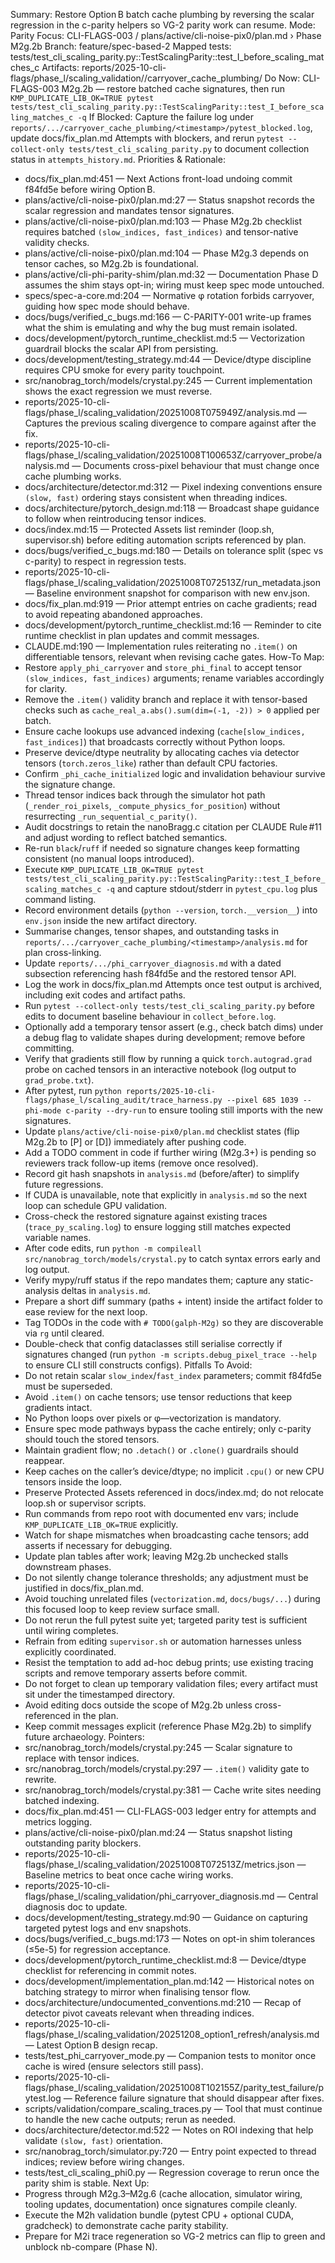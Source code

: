 Summary: Restore Option B batch cache plumbing by reversing the scalar regression in the c-parity helpers so VG-2 parity work can resume.
Mode: Parity
Focus: CLI-FLAGS-003 / plans/active/cli-noise-pix0/plan.md › Phase M2g.2b
Branch: feature/spec-based-2
Mapped tests: tests/test_cli_scaling_parity.py::TestScalingParity::test_I_before_scaling_matches_c
Artifacts: reports/2025-10-cli-flags/phase_l/scaling_validation/<timestamp>/carryover_cache_plumbing/
Do Now: CLI-FLAGS-003 M2g.2b — restore batched cache signatures, then run `KMP_DUPLICATE_LIB_OK=TRUE pytest tests/test_cli_scaling_parity.py::TestScalingParity::test_I_before_scaling_matches_c -q`
If Blocked: Capture the failure log under `reports/.../carryover_cache_plumbing/<timestamp>/pytest_blocked.log`, update docs/fix_plan.md Attempts with blockers, and rerun `pytest --collect-only tests/test_cli_scaling_parity.py` to document collection status in `attempts_history.md`.
Priorities & Rationale:
- docs/fix_plan.md:451 — Next Actions front-load undoing commit f84fd5e before wiring Option B.
- plans/active/cli-noise-pix0/plan.md:27 — Status snapshot records the scalar regression and mandates tensor signatures.
- plans/active/cli-noise-pix0/plan.md:103 — Phase M2g.2b checklist requires batched `(slow_indices, fast_indices)` and tensor-native validity checks.
- plans/active/cli-noise-pix0/plan.md:104 — Phase M2g.3 depends on tensor caches, so M2g.2b is foundational.
- plans/active/cli-phi-parity-shim/plan.md:32 — Documentation Phase D assumes the shim stays opt-in; wiring must keep spec mode untouched.
- specs/spec-a-core.md:204 — Normative φ rotation forbids carryover, guiding how spec mode should behave.
- docs/bugs/verified_c_bugs.md:166 — C-PARITY-001 write-up frames what the shim is emulating and why the bug must remain isolated.
- docs/development/pytorch_runtime_checklist.md:5 — Vectorization guardrail blocks the scalar API from persisting.
- docs/development/testing_strategy.md:44 — Device/dtype discipline requires CPU smoke for every parity touchpoint.
- src/nanobrag_torch/models/crystal.py:245 — Current implementation shows the exact regression we must reverse.
- reports/2025-10-cli-flags/phase_l/scaling_validation/20251008T075949Z/analysis.md — Captures the previous scaling divergence to compare against after the fix.
- reports/2025-10-cli-flags/phase_l/scaling_validation/20251008T100653Z/carryover_probe/analysis.md — Documents cross-pixel behaviour that must change once cache plumbing works.
- docs/architecture/detector.md:312 — Pixel indexing conventions ensure `(slow, fast)` ordering stays consistent when threading indices.
- docs/architecture/pytorch_design.md:118 — Broadcast shape guidance to follow when reintroducing tensor indices.
- docs/index.md:15 — Protected Assets list reminder (loop.sh, supervisor.sh) before editing automation scripts referenced by plan.
- docs/bugs/verified_c_bugs.md:180 — Details on tolerance split (spec vs c-parity) to respect in regression tests.
- reports/2025-10-cli-flags/phase_l/scaling_validation/20251008T072513Z/run_metadata.json — Baseline environment snapshot for comparison with new env.json.
- docs/fix_plan.md:919 — Prior attempt entries on cache gradients; read to avoid repeating abandoned approaches.
- docs/development/pytorch_runtime_checklist.md:16 — Reminder to cite runtime checklist in plan updates and commit messages.
- CLAUDE.md:190 — Implementation rules reiterating no `.item()` on differentiable tensors, relevant when revising cache gates.
How-To Map:
- Restore `apply_phi_carryover` and `store_phi_final` to accept tensor `(slow_indices, fast_indices)` arguments; rename variables accordingly for clarity.
- Remove the `.item()` validity branch and replace it with tensor-based checks such as `cache_real_a.abs().sum(dim=(-1, -2)) > 0` applied per batch.
- Ensure cache lookups use advanced indexing (`cache[slow_indices, fast_indices]`) that broadcasts correctly without Python loops.
- Preserve device/dtype neutrality by allocating caches via detector tensors (`torch.zeros_like`) rather than default CPU factories.
- Confirm `_phi_cache_initialized` logic and invalidation behaviour survive the signature change.
- Thread tensor indices back through the simulator hot path (`_render_roi_pixels`, `_compute_physics_for_position`) without resurrecting `_run_sequential_c_parity()`.
- Audit docstrings to retain the nanoBragg.c citation per CLAUDE Rule #11 and adjust wording to reflect batched semantics.
- Re-run `black`/`ruff` if needed so signature changes keep formatting consistent (no manual loops introduced).
- Execute `KMP_DUPLICATE_LIB_OK=TRUE pytest tests/test_cli_scaling_parity.py::TestScalingParity::test_I_before_scaling_matches_c -q` and capture stdout/stderr in `pytest_cpu.log` plus command listing.
- Record environment details (`python --version`, `torch.__version__`) into `env.json` inside the new artifact directory.
- Summarise changes, tensor shapes, and outstanding tasks in `reports/.../carryover_cache_plumbing/<timestamp>/analysis.md` for plan cross-linking.
- Update `reports/.../phi_carryover_diagnosis.md` with a dated subsection referencing hash f84fd5e and the restored tensor API.
- Log the work in docs/fix_plan.md Attempts once test output is archived, including exit codes and artifact paths.
- Run `pytest --collect-only tests/test_cli_scaling_parity.py` before edits to document baseline behaviour in `collect_before.log`.
- Optionally add a temporary tensor assert (e.g., check batch dims) under a debug flag to validate shapes during development; remove before committing.
- Verify that gradients still flow by running a quick `torch.autograd.grad` probe on cached tensors in an interactive notebook (log output to `grad_probe.txt`).
- After pytest, run `python reports/2025-10-cli-flags/phase_l/scaling_audit/trace_harness.py --pixel 685 1039 --phi-mode c-parity --dry-run` to ensure tooling still imports with the new signatures.
- Update `plans/active/cli-noise-pix0/plan.md` checklist states (flip M2g.2b to [P] or [D]) immediately after pushing code.
- Add a TODO comment in code if further wiring (M2g.3+) is pending so reviewers track follow-up items (remove once resolved).
- Record git hash snapshots in `analysis.md` (before/after) to simplify future regressions.
- If CUDA is unavailable, note that explicitly in `analysis.md` so the next loop can schedule GPU validation.
- Cross-check the restored signature against existing traces (`trace_py_scaling.log`) to ensure logging still matches expected variable names.
- After code edits, run `python -m compileall src/nanobrag_torch/models/crystal.py` to catch syntax errors early and log output.
- Verify mypy/ruff status if the repo mandates them; capture any static-analysis deltas in `analysis.md`.
- Prepare a short diff summary (paths + intent) inside the artifact folder to ease review for the next loop.
- Tag TODOs in the code with `# TODO(galph-M2g)` so they are discoverable via `rg` until cleared.
- Double-check that config dataclasses still serialise correctly if signatures changed (run `python -m scripts.debug_pixel_trace --help` to ensure CLI still constructs configs).
Pitfalls To Avoid:
- Do not retain scalar `slow_index`/`fast_index` parameters; commit f84fd5e must be superseded.
- Avoid `.item()` on cache tensors; use tensor reductions that keep gradients intact.
- No Python loops over pixels or φ—vectorization is mandatory.
- Ensure spec mode pathways bypass the cache entirely; only c-parity should touch the stored tensors.
- Maintain gradient flow; no `.detach()` or `.clone()` guardrails should reappear.
- Keep caches on the caller’s device/dtype; no implicit `.cpu()` or new CPU tensors inside the loop.
- Preserve Protected Assets referenced in docs/index.md; do not relocate loop.sh or supervisor scripts.
- Run commands from repo root with documented env vars; include `KMP_DUPLICATE_LIB_OK=TRUE` explicitly.
- Watch for shape mismatches when broadcasting cache tensors; add asserts if necessary for debugging.
- Update plan tables after work; leaving M2g.2b unchecked stalls downstream phases.
- Do not silently change tolerance thresholds; any adjustment must be justified in docs/fix_plan.md.
- Avoid touching unrelated files (`vectorization.md`, `docs/bugs/...`) during this focused loop to keep review surface small.
- Do not rerun the full pytest suite yet; targeted parity test is sufficient until wiring completes.
- Refrain from editing `supervisor.sh` or automation harnesses unless explicitly coordinated.
- Resist the temptation to add ad-hoc debug prints; use existing tracing scripts and remove temporary asserts before commit.
- Do not forget to clean up temporary validation files; every artifact must sit under the timestamped directory.
- Avoid editing docs outside the scope of M2g.2b unless cross-referenced in the plan.
- Keep commit messages explicit (reference Phase M2g.2b) to simplify future archaeology.
Pointers:
- src/nanobrag_torch/models/crystal.py:245 — Scalar signature to replace with tensor indices.
- src/nanobrag_torch/models/crystal.py:297 — `.item()` validity gate to rewrite.
- src/nanobrag_torch/models/crystal.py:381 — Cache write sites needing batched indexing.
- docs/fix_plan.md:451 — CLI-FLAGS-003 ledger entry for attempts and metrics logging.
- plans/active/cli-noise-pix0/plan.md:24 — Status snapshot listing outstanding parity blockers.
- reports/2025-10-cli-flags/phase_l/scaling_validation/20251008T072513Z/metrics.json — Baseline metrics to beat once cache wiring works.
- reports/2025-10-cli-flags/phase_l/scaling_validation/phi_carryover_diagnosis.md — Central diagnosis doc to update.
- docs/development/testing_strategy.md:90 — Guidance on capturing targeted pytest logs and env snapshots.
- docs/bugs/verified_c_bugs.md:173 — Notes on opt-in shim tolerances (≤5e-5) for regression acceptance.
- docs/development/pytorch_runtime_checklist.md:8 — Device/dtype checklist for referencing in commit notes.
- docs/development/implementation_plan.md:142 — Historical notes on batching strategy to mirror when finalising tensor flow.
- docs/architecture/undocumented_conventions.md:210 — Recap of detector pivot caveats relevant when threading indices.
- reports/2025-10-cli-flags/phase_l/scaling_validation/20251208_option1_refresh/analysis.md — Latest Option B design recap.
- tests/test_phi_carryover_mode.py — Companion tests to monitor once cache is wired (ensure selectors still pass).
- reports/2025-10-cli-flags/phase_l/scaling_validation/20251008T102155Z/parity_test_failure/pytest.log — Reference failure signature that should disappear after fixes.
- scripts/validation/compare_scaling_traces.py — Tool that must continue to handle the new cache outputs; rerun as needed.
- docs/architecture/detector.md:522 — Notes on ROI indexing that help validate `(slow, fast)` orientation.
- src/nanobrag_torch/simulator.py:720 — Entry point expected to thread indices; review before wiring changes.
- tests/test_cli_scaling_phi0.py — Regression coverage to rerun once the parity shim is stable.
Next Up:
- Progress through M2g.3–M2g.6 (cache allocation, simulator wiring, tooling updates, documentation) once signatures compile cleanly.
- Execute the M2h validation bundle (pytest CPU + optional CUDA, gradcheck) to demonstrate cache parity stability.
- Prepare for M2i trace regeneration so VG-2 metrics can flip to green and unblock nb-compare (Phase N).
